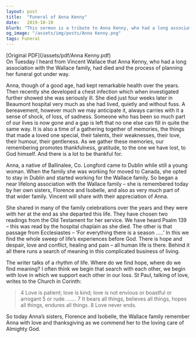 ```yaml
---
layout: post
title:  "Funeral of Anna Kenny"
date:   2019-10-10
blurb: "This sermon is a tribute to Anna Kenny, who had a long association with the Wallace family and passed away after a brief illness. The sermon reflects on Anna's life, her qualities, and the memories she left behind. It also discusses the concept of love and its enduring nature, as described by St. Paul in his letter to the Corinthians."
og_image: "/assets/img/posts/Anna Kenny.png"
tags: Funeral
---
```

[Original PDF](/assets/pdf/Anna Kenny.pdf)    
On Tuesday I heard from Vincent Wallace that Anna Kenny, who had a long association with the Wallace family, had died and the process of planning her funeral got under way.

Anna, though of a good age, had kept remarkable health over the years. Then recently she developed a chest infection which when investigated further showed she was seriously ill. She died just four weeks later in Beaumont hospital very much as she had lived, quietly and without fuss. A bereavement, however much we may anticipate it, always carries with it a sense of shock, of loss, of sadness. Someone who has been so much part of our lives is now gone and a gap is left that no one else can fill in quite the same way. It is also a time of a gathering together of memories, the things that made a loved one special, their talents, their weaknesses, their love, their humour, their gentleness. As we gather these memories, our remembering promotes thankfulness, gratitude, to the one we have lost, to God himself. And there is a lot to be thankful for.

Anna, a native of Ballinalee, Co. Longford came to Dublin while still a young woman. When the family she was working for moved to Canada, she opted to stay in Dublin and started working for the Wallace family. So began a near lifelong association with the Wallace family – she is remembered today by her own sisters, Florence and Isobelle, and also as very much part of that wider family. Vincent will share with their appreciation of Anna.

She shared in many of the family celebrations over the years and they were with her at the end as she departed this life. They have chosen two readings from the Old Testament for her service. We have heard Psalm 139 – this was read by the hospital chaplain as she died. The other is that passage from Ecclesiastes – ‘For everything there is a season …..’ In this we find the whole sweep of life’s experiences before God. There is hope and despair, love and conflict, healing and pain – all human life is there. Behind it all there runs a search of meaning in this complicated business of living.

The writer talks of a rhythm of life. Where do we find hope, where do we find meaning? I often think we begin that search with each other, we begin with love in which we support each other in our loss. St Paul, talking of love, writes to the Church in Corinth:

> 4 Love is patient; love is kind; love is not envious or boastful or arrogant 5 or rude. …… 7 It bears all things, believes all things, hopes all things, endures all things. 8 Love never ends.

So today Anna’s sisters, Florence and Isobelle, the Wallace family remember Anna with love and thanksgiving as we commend her to the loving care of Almighty God.
